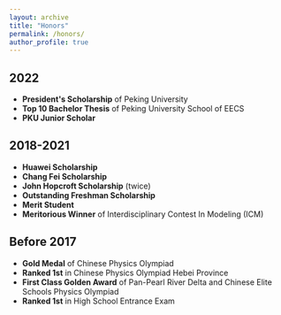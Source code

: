 ```yaml
---
layout: archive
title: "Honors"
permalink: /honors/
author_profile: true
---
```


## 2022

- **President's Scholarship** of Peking University
- **Top 10 Bachelor Thesis** of Peking University School of EECS
- **PKU Junior Scholar**
  
## 2018-2021

- **Huawei Scholarship**
- **Chang Fei Scholarship**
- **John Hopcroft Scholarship** (twice)
- **Outstanding Freshman Scholarship**
- **Merit Student**
- **Meritorious Winner** of Interdisciplinary Contest In Modeling (ICM)

## Before 2017

- **Gold Medal** of Chinese Physics Olympiad
- **Ranked 1st** in Chinese Physics Olympiad Hebei Province
- **First Class Golden Award** of Pan-Pearl River Delta and Chinese Elite Schools Physics Olympiad
- **Ranked 1st** in High School Entrance Exam